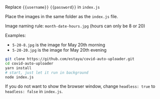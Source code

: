 Replace `{{username}}` `{{password}}` in `index.js`

Place the images in the same folder as the `index.js` file.

Image naming rule: `month-date-hours.jpg` (hours can only be 8 or 20)

Examples: 

- `5-20-8.jpg` is the image for May 20th morning
- `5-20-20.jpg` is the image for May 20th evening

```bash
git clone https://github.com/estaya/covid-auto-uploader.git
cd covid-auto-uploader
yarn install
# start, just let it run in background
node index.js
```

If you do not want to show the browser window, change `headless: true` to `headless: false` in `index.js`.
